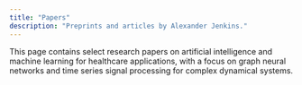 ```yaml
---
title: "Papers"
description: "Preprints and articles by Alexander Jenkins."
---
```


This page contains select research papers on artificial intelligence and machine learning for healthcare applications, with a focus on graph neural networks and time series signal processing for complex dynamical systems.